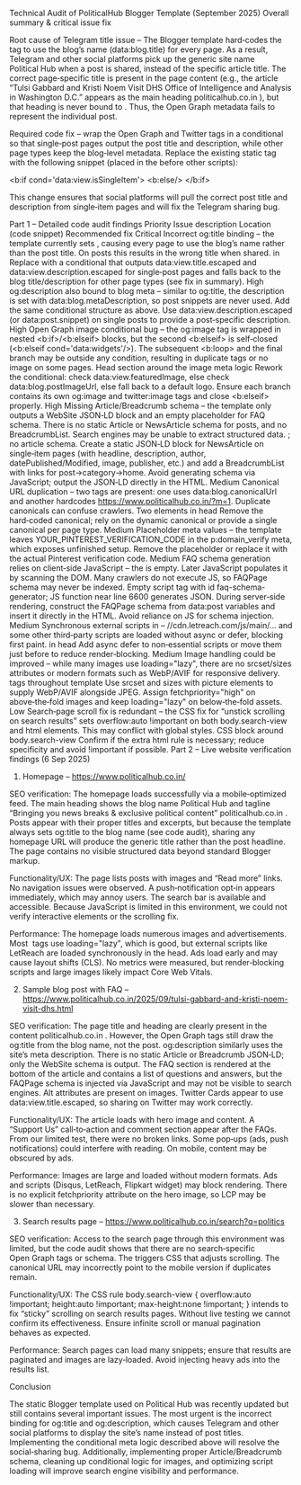 Technical Audit of PoliticalHub Blogger Template (September 2025)
Overall summary & critical issue fix

Root cause of Telegram title issue – The Blogger template hard‑codes the <meta property="og:title"> tag to use the blog’s name (data:blog.title) for every page. As a result, Telegram and other social platforms pick up the generic site name Political Hub when a post is shared, instead of the specific article title. The correct page‑specific title is present in the page content (e.g., the article “Tulsi Gabbard and Kristi Noem Visit DHS Office of Intelligence and Analysis in Washington D.C.” appears as the main heading
politicalhub.co.in
), but that heading is never bound to <meta property="og:title">. Thus, the Open Graph metadata fails to represent the individual post.

Required code fix – wrap the Open Graph and Twitter tags in a conditional so that single‑post pages output the post title and description, while other page types keep the blog‑level metadata. Replace the existing static <meta property='og:title'> tag with the following snippet (placed in the <head> before other scripts):

<!-- Fix for Open Graph title/description on single posts -->
<b:if cond='data:view.isSingleItem'>
  <meta expr:content='data:view.title.escaped' property='og:title'/>
  <meta expr:content='data:view.description.escaped' property='og:description'/>
<b:else/>
  <meta expr:content='data:blog.title' property='og:title'/>
  <meta expr:content='data:blog.metaDescription' property='og:description'/>
</b:if>


This change ensures that social platforms will pull the correct post title and description from single‑item pages and will fix the Telegram sharing bug.

Part 1 – Detailed code audit findings
Priority	Issue description	Location (code snippet)	Recommended fix
Critical	Incorrect og:title binding – the template currently sets <meta property='og:title' expr:content='data:blog.title'/>, causing every page to use the blog’s name rather than the post title. On posts this results in the wrong title when shared.	<meta expr:content='data:blog.title' property='og:title'/> in <head>	Replace with a conditional that outputs data:view.title.escaped and data:view.description.escaped for single‑post pages and falls back to the blog title/description for other page types (see fix in summary).
High	og:description also bound to blog meta – similar to og:title, the description is set with data:blog.metaDescription, so post snippets are never used.	<meta expr:content='data:blog.metaDescription' property='og:description'/>	Add the same conditional structure as above. Use data:view.description.escaped (or data:post.snippet) on single posts to provide a post‑specific description.
High	Open Graph image conditional bug – the og:image tag is wrapped in nested <b:if>/<b:elseif> blocks, but the second <b:elseif> is self‑closed (<b:elseif cond='data:widgets'/>). The subsequent <b:loop> and the final branch may be outside any condition, resulting in duplicate <meta property='og:image'> tags or no image on some pages.	Head section around the image meta logic	Rework the conditional: check data:view.featuredImage, else check data:blog.postImageUrl, else fall back to a default logo. Ensure each branch contains its own og:image and twitter:image tags and close <b:elseif> properly.
High	Missing Article/Breadcrumb schema – the template only outputs a WebSite JSON‑LD block and an empty placeholder for FAQ schema. There is no static Article or NewsArticle schema for posts, and no BreadcrumbList. Search engines may be unable to extract structured data.	<script type='application/ld+json'>… "@type": "WebSite" … in head; empty <script id='faq-schema-generator' type='application/ld+json'></script>; no article schema.	Create a static JSON‑LD block for NewsArticle on single‑item pages (with headline, description, author, datePublished/Modified, image, publisher, etc.) and add a BreadcrumbList with links for post→category→home. Avoid generating schema via JavaScript; output the JSON‑LD directly in the HTML.
Medium	Canonical URL duplication – two <link rel='canonical'> tags are present: one uses data:blog.canonicalUrl and another hardcodes https://www.politicalhub.co.in/?m=1. Duplicate canonicals can confuse crawlers.	Two <link rel='canonical'> elements in head	Remove the hard‑coded canonical; rely on the dynamic canonical or provide a single canonical per page type.
Medium	Placeholder meta values – the template leaves YOUR_PINTEREST_VERIFICATION_CODE in the p:domain_verify meta, which exposes unfinished setup.	<meta content='YOUR_PINTEREST_VERIFICATION_CODE' name='p:domain_verify'/>	Remove the placeholder or replace it with the actual Pinterest verification code.
Medium	FAQ schema generation relies on client‑side JavaScript – the <script id='faq-schema-generator' type='application/ld+json'></script> is empty. Later JavaScript populates it by scanning the DOM. Many crawlers do not execute JS, so FAQPage schema may never be indexed.	Empty script tag with id faq-schema-generator; JS function near line 6600 generates JSON.	During server‑side rendering, construct the FAQPage schema from data:post variables and insert it directly in the HTML. Avoid reliance on JS for schema injection.
Medium	Synchronous external scripts in <head> – //cdn.letreach.com/js/main/… and some other third‑party scripts are loaded without async or defer, blocking first paint.	<script src='//cdn.letreach.com/js/main/...'></script> in head	Add async defer to non‑essential scripts or move them just before </body> to reduce render‑blocking.
Medium	Image handling could be improved – while many images use loading="lazy", there are no srcset/sizes attributes or modern formats such as WebP/AVIF for responsive delivery.	<img> tags throughout template	Use srcset and sizes with picture elements to supply WebP/AVIF alongside JPEG. Assign fetchpriority="high" on above‑the‑fold images and keep loading="lazy" on below‑the‑fold assets.
Low	Search‑page scroll fix is redundant – the CSS fix for “unstick scrolling on search results” sets overflow:auto !important on both body.search-view and html elements. This may conflict with global styles.	CSS block around body.search-view	Confirm if the extra html rule is necessary; reduce specificity and avoid !important if possible.
Part 2 – Live website verification findings (6 Sep 2025)
1. Homepage – https://www.politicalhub.co.in/

SEO verification: The homepage loads successfully via a mobile‑optimized feed. The main heading shows the blog name Political Hub and tagline “Bringing you news breaks & exclusive political content”
politicalhub.co.in
. Posts appear with their proper titles and excerpts, but because the template always sets og:title to the blog name (see code audit), sharing any homepage URL will produce the generic title rather than the post headline. The page contains no visible structured data beyond standard Blogger markup.

Functionality/UX: The page lists posts with images and “Read more” links. No navigation issues were observed. A push‑notification opt‑in appears immediately, which may annoy users. The search bar is available and accessible. Because JavaScript is limited in this environment, we could not verify interactive elements or the scrolling fix.

Performance: The homepage loads numerous images and advertisements. Most <img> tags use loading="lazy", which is good, but external scripts like LetReach are loaded synchronously in the head. Ads load early and may cause layout shifts (CLS). No metrics were measured, but render‑blocking scripts and large images likely impact Core Web Vitals.

2. Sample blog post with FAQ – https://www.politicalhub.co.in/2025/09/tulsi-gabbard-and-kristi-noem-visit-dhs.html

SEO verification: The page title and heading are clearly present in the content
politicalhub.co.in
. However, the Open Graph tags still draw the og:title from the blog name, not the post. og:description similarly uses the site’s meta description. There is no static Article or Breadcrumb JSON‑LD; only the WebSite schema is output. The FAQ section is rendered at the bottom of the article and contains a list of questions and answers, but the FAQPage schema is injected via JavaScript and may not be visible to search engines. Alt attributes are present on images. Twitter Cards appear to use data:view.title.escaped, so sharing on Twitter may work correctly.

Functionality/UX: The article loads with hero image and content. A “Support Us” call‑to‑action and comment section appear after the FAQs. From our limited test, there were no broken links. Some pop‑ups (ads, push notifications) could interfere with reading. On mobile, content may be obscured by ads.

Performance: Images are large and loaded without modern formats. Ads and scripts (Disqus, LetReach, Flipkart widget) may block rendering. There is no explicit fetchpriority attribute on the hero image, so LCP may be slower than necessary.

3. Search results page – https://www.politicalhub.co.in/search?q=politics

SEO verification: Access to the search page through this environment was limited, but the code audit shows that there are no search‑specific Open Graph tags or schema. The <body class='search-view'> triggers CSS that adjusts scrolling. The canonical URL may incorrectly point to the mobile version if duplicates remain.

Functionality/UX: The CSS rule body.search-view { overflow:auto !important; height:auto !important; max-height:none !important; } intends to fix “sticky” scrolling on search results pages. Without live testing we cannot confirm its effectiveness. Ensure infinite scroll or manual pagination behaves as expected.

Performance: Search pages can load many snippets; ensure that results are paginated and images are lazy‑loaded. Avoid injecting heavy ads into the results list.

Conclusion

The static Blogger template used on Political Hub was recently updated but still contains several important issues. The most urgent is the incorrect binding for og:title and og:description, which causes Telegram and other social platforms to display the site’s name instead of post titles. Implementing the conditional meta logic described above will resolve the social‑sharing bug. Additionally, implementing proper Article/Breadcrumb schema, cleaning up conditional logic for images, and optimizing script loading will improve search engine visibility and performance.
